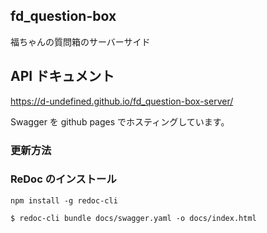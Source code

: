 ## fd_question-box

福ちゃんの質問箱のサーバーサイド

## API ドキュメント

https://d-undefined.github.io/fd_question-box-server/

Swagger を github pages でホスティングしています。

### 更新方法

### ReDoc のインストール

```
npm install -g redoc-cli
```

```
$ redoc-cli bundle docs/swagger.yaml -o docs/index.html
```
